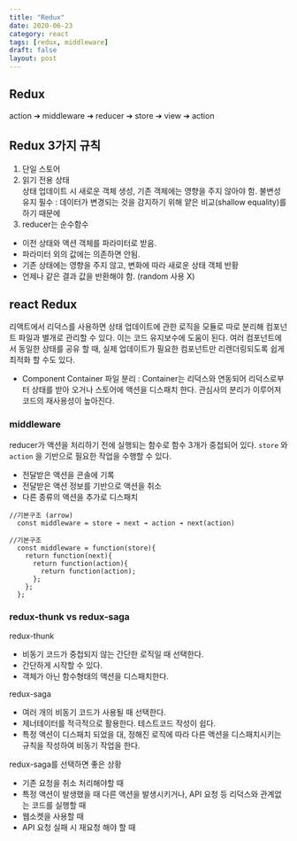 ```yaml
---
title: "Redux"
date: 2020-06-23
category: react
tags: [redux, middleware]
draft: false
layout: post
---
```


## Redux

action ➔ middleware ➔ reducer ➔ store ➔ view ➔ action

## Redux 3가지 규칙

1. 단일 스토어
2. 읽기 전용 상태 <br>
  상태 업데이트 시 새로운 객체 생성, 기존 객체에는 영향을 주지 않아야 함. 
  불변성 유지 필수 : 데이터가 변경되는 것을 감지하기 위해 얕은 비교(shallow equality)를 하기 때문에  
3. reducer는 순수함수 
  - 이전 상태와 액션 객체를 파라미터로 받음. 
  - 파라미터 외의 값에는 의존하면 안됨.
  - 기존 상태에는 영향을 주지 않고, 변화에 따라 새로운 상태 객체 반황
  - 언제나 같은 결과 값을 반환해야 함. (random 사용 X)

## react Redux

리액트에서 리덕스를 사용하면 상태 업데이트에 관한 로직을 모듈로 따로 분리해 컴포넌트 파일과 별개로 관리할 수 있다. 이는 코드 유지보수에 도움이 된다. 여러 컴포넌트에서 동일한 상태를 공유 할 때, 실제 업데이트가 필요한 컴포넌트만 리렌더링되도록 쉽게 최적화 할 수도 있다.

- Component Container 파일 분리 : Container는 리덕스와 연동되어 리덕스로부터 상태를 받아 오거나 스토어에 액션을 디스패치 한다. 관심사의 분리가 이루어져 코드의 재사용성이 높아진다.
 

### middleware

reducer가 액션을 처리하기 전에 실행되는 함수로 함수 3개가 중첩되어 있다. `store` 와 `action` 을 기반으로 필요한 작업을 수행할 수 있다.

- 전달받은 액션을 콘솔에 기록
- 전달받은 액션 정보를 기반으로 액션을 취소
- 다른 종류의 액션을 추가로 디스패치

```
//기본구조 (arrow)
  const middleware = store ➔ next ➔ action ➔ next(action)

//기본구조
  const middleware = function(store){
    return function(next){
      return function(action){
        return function(action);
      };
    };
  };
```

### redux-thunk vs redux-saga

redux-thunk

- 비동기 코드가 중첩되지 않는 간단한 로직일 때 선택한다.
- 간단하게 시작할 수 있다.
- 객체가 아닌 함수형태의 액션을 디스패치한다.

redux-saga

- 여러 개의 비동기 코드가 사용될 때 선택한다.
- 제너테이터를 적극적으로 활용한다. 테스트코드 작성이 쉽다.
- 특정 액션이 디스패치 되었을 대, 정해진 로직에 따라 다른 액션을 디스패치시키는 규칙을 작성하여 비동기 작업을 한다.

redux-saga를 선택하면 좋은 상황

- 기존 요청을 취소 처리해야할 때
- 특정 액션이 발생했을 때 다른 액션을 발생시키거나, API 요청 등 리덕스와 관계없는 코드를 실행할 때
- 웹소켓을 사용할 때
- API 요청 실패 시 재요청 해야 할 때




